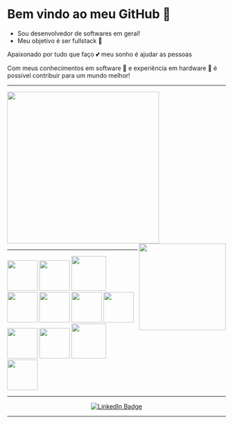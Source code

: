 

# Bem vindo ao meu GitHub 🤗

- Sou desenvolvedor de softwares em geral!
- Meu objetivo é ser fullstack  🤖

Apaixonado por tudo que faço 💕 meu sonho é ajudar as pessoas

Com meus conhecimentos em software 🧩 e experiência em hardware 🗿 é possível contribuir para um mundo melhor!

---

<div>
<img width="350px" align="leaft" src= https://github-readme-stats.vercel.app/api/top-langs/?username=EduardoMFOliveira&layout=donut&show_icons=true&theme=tokyonight&count_private=true
</div>
 <image src = "banner.gif" width= "200px" align = "right" >

---
 
<div>
<img src="https://cdn.jsdelivr.net/gh/devicons/devicon/icons/html5/html5-original.svg" width="70px"> <img src="https://cdn.jsdelivr.net/gh/devicons/devicon/icons/javascript/javascript-original.svg" width=70px>  <img src="https://cdn.jsdelivr.net/gh/devicons/devicon/icons/nodejs/nodejs-original-wordmark.svg" width=80px /> 
 <img src="https://cdn.jsdelivr.net/gh/devicons/devicon/icons/vscode/vscode-original.svg" width=70px /> <img src="https://cdn.jsdelivr.net/gh/devicons/devicon/icons/typescript/typescript-original.svg" width=70px /> <img src="https://cdn.jsdelivr.net/gh/devicons/devicon/icons/css3/css3-plain-wordmark.svg" width=70px/>
    <img src="https://cdn.jsdelivr.net/gh/devicons/devicon/icons/angularjs/angularjs-plain.svg" width=70px/> <img src="https://cdn.jsdelivr.net/gh/devicons/devicon/icons/ionic/ionic-original-wordmark.svg" width=70px/> <img src="https://cdn.jsdelivr.net/gh/devicons/devicon/icons/react/react-original.svg" width=70px/> 
      <img src="https://cdn.jsdelivr.net/gh/devicons/devicon/icons/docker/docker-original.svg" width=80px /> <img src="https://cdn.jsdelivr.net/gh/devicons/devicon/icons/java/java-original.svg" width=70px/>          
</div>          

---

<div id="badges" align="center">
 <a href ="https://www.linkedin.com/in/eduardo-mendesfdo/">
 <img src="https://img.shields.io/badge/LinkedIn-blue?style=for-the-badge&logo=linkedin&logoColor=white" alt="LinkedIn Badge"/>
 <a/>
</div>
          
---



          
          
          
          
          
